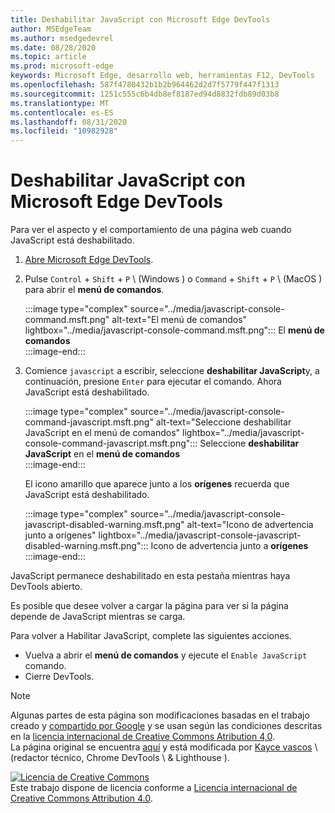 ```yaml
---
title: Deshabilitar JavaScript con Microsoft Edge DevTools
author: MSEdgeTeam
ms.author: msedgedevrel
ms.date: 08/28/2020
ms.topic: article
ms.prod: microsoft-edge
keywords: Microsoft Edge, desarrollo web, herramientas F12, DevTools
ms.openlocfilehash: 587f4780432b1b2b964462d2d7f5779f447f1313
ms.sourcegitcommit: 1251c555c6b4db8ef8187ed94d8832fdb89d03b8
ms.translationtype: MT
ms.contentlocale: es-ES
ms.lasthandoff: 08/31/2020
ms.locfileid: "10982928"
---
```

<!-- Copyright Kayce Basques 

   Licensed under the Apache License, Version 2.0 (the "License");
   you may not use this file except in compliance with the License.
   You may obtain a copy of the License at

       https://www.apache.org/licenses/LICENSE-2.0

   Unless required by applicable law or agreed to in writing, software
   distributed under the License is distributed on an "AS IS" BASIS,
   WITHOUT WARRANTIES OR CONDITIONS OF ANY KIND, either express or implied.
   See the License for the specific language governing permissions and
   limitations under the License.  -->





# Deshabilitar JavaScript con Microsoft Edge DevTools   



Para ver el aspecto y el comportamiento de una página web cuando JavaScript está deshabilitado.  

1.  [Abre Microsoft Edge DevTools][DevToolsOpen].  
1.  Pulse `Control` + `Shift` + `P` \ (Windows \) o `Command` + `Shift` + `P` \ (MacOS \) para abrir el **menú de comandos**.  
    
    :::image type="complex" source="../media/javascript-console-command.msft.png" alt-text="El menú de comandos" lightbox="../media/javascript-console-command.msft.png":::
       El **menú de comandos**  
    :::image-end:::  
    
1.  Comience `javascript` a escribir, seleccione **deshabilitar JavaScript**y, a continuación, presione `Enter` para ejecutar el comando.  Ahora JavaScript está deshabilitado.  
    
    :::image type="complex" source="../media/javascript-console-command-javascript.msft.png" alt-text="Seleccione deshabilitar JavaScript en el menú de comandos" lightbox="../media/javascript-console-command-javascript.msft.png":::
       Seleccione **deshabilitar JavaScript** en el **menú de comandos**  
    :::image-end:::  
    
    El icono amarillo que aparece junto a los **orígenes** recuerda que JavaScript está deshabilitado.  
    
    :::image type="complex" source="../media/javascript-console-javascript-disabled-warning.msft.png" alt-text="Icono de advertencia junto a orígenes" lightbox="../media/javascript-console-javascript-disabled-warning.msft.png":::
       Icono de advertencia junto a **orígenes**  
    :::image-end:::  
    
JavaScript permanece deshabilitado en esta pestaña mientras haya DevTools abierto.  

Es posible que desee volver a cargar la página para ver si la página depende de JavaScript mientras se carga.  

Para volver a Habilitar JavaScript, complete las siguientes acciones.  

*   Vuelva a abrir el **menú de comandos** y ejecute el `Enable JavaScript` comando.  
*   Cierre DevTools.  

<!--  
## Feedback   


-->  

<!-- links -->  

[DevToolsOpen]: ../open.md "Abrir Microsoft Edge DevTools | Microsoft docs"  

> [!NOTE]
> Algunas partes de esta página son modificaciones basadas en el trabajo creado y [compartido por Google][GoogleSitePolicies] y se usan según las condiciones descritas en la [licencia internacional de Creative Commons Atribution 4,0][CCA4IL].  
> La página original se encuentra [aquí](https://developers.google.com/web/tools/chrome-devtools/javascript/disable) y está modificada por [Kayce vascos][KayceBasques] \ (redactor técnico, Chrome DevTools \ & Lighthouse \).  

[![Licencia de Creative Commons][CCby4Image]][CCA4IL]  
Este trabajo dispone de licencia conforme a [Licencia internacional de Creative Commons Attribution 4.0][CCA4IL].  

[CCA4IL]: https://creativecommons.org/licenses/by/4.0  
[CCby4Image]: https://i.creativecommons.org/l/by/4.0/88x31.png  
[GoogleSitePolicies]: https://developers.google.com/terms/site-policies  
[KayceBasques]: https://developers.google.com/web/resources/contributors/kaycebasques  
